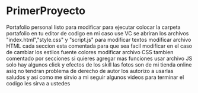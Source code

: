 # PrimerProyecto
Portafolio personal listo para modificar 
para ejecutar colocar la carpeta portafolio en tu editor de codigo en mi caso use VC
se abriran los archivos "index.html","style.css" y "script.js" 
para modificar textos modificar archivo HTML cada seccion esta comentada para que sea facil modificar
en el caso de cambiar los estilos fuente colores modificar archivo CSS tambien comentado por secciones
si quieres agregar mas funciones usar archivo JS solo hay algunos click y efectos de los skill
las fotos son de mi tienda online asiq no tendran problema de derecho de autor los autorizo a usarlas
saludos y asi como me sirvio a mi seguir algunos videos para terminar el codigo les sirva a ustedes


